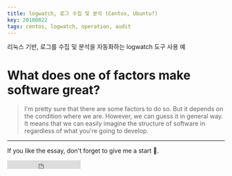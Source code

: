 ```yaml
---
title: logwatch, 로그 수집 및 분석 (Centos, Ubuntu?)
key: 20180822
tags: centos, logwatch, operation, audit
---
```


리눅스 기반, 로그를 수집 및 분석을 자동화하는 logwatch 도구 사용 예

<!--more-->

# What does one of factors make software great?
 > I'm pretty sure that there are some factors to do so. But it depends on the condition where we are. However, we can guess it in general way. It means that we can easily imagine the structure of software in regardless of what you're going to develop.


---

If you like the essay, don't forget to give me a start :star2:.

<iframe src="https://ghbtns.com/github-btn.html?user=gbkim1988&repo=gbkim1988.github.io&type=star&count=true"  frameborder="0" scrolling="0" width="170px" height="20px"></iframe>
